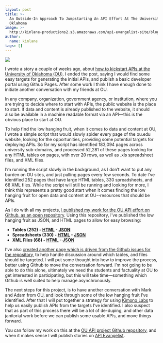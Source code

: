 ```yaml
---
layout: post
title: >-
  An Outside-In Approach To Jumpstarting An API Effort At The University of
  Oklahoma
image: >-
  http://kinlane-productions2.s3.amazonaws.com/api-evangelist-site/blog/the-university-of-oklahoma.png
author:
  name: kinlane
tags: []
---
```

[![](http://kinlane-productions2.s3.amazonaws.com/api-evangelist-site/blog/the-university-of-oklahoma.png)](http://www.ou.edu/)

I wrote a story a couple of weeks ago, about [how to kickstart APIs at the University of Oklahoma (OU)](http://apievangelist.com/2014/09/30/where-do-we-start-with-apis-at-the-university-of-oklahoma/). I ended the post, saying I would find some easy targets for generating the initial APIs, and publish a basic developer portal using Github Pages. After some work I think I have enough done to initiate another conversation with my friends at OU.

In any company, organization, government agency, or institution, where you are trying to decide where to start with APIs, the public website is the place to start. If data and content is already published to the website, it should also be available in a machine readable format via an API—this is the obvious place to start at OU.

To help find the low hanging fruit, when it comes to data and content at OU, I wrote a simple script that would slowly spider every page of the ou.edu website, looking for the opportunities, providing some potential targets for deploying APIs. So far my script has identified 183,094 pages across university sub-domains, and processed 52,281 of these pages looking for any HTML tables on pages, with over 20 rows, as well as .xls spreadsheet files, and XML files.

I’m running the script slowly in the background, as I don’t want to put any burden on OU sites, and just pulling pages every few seconds. To date I’ve identified 252 pages that have large HTML tables, 330 spreadsheets, and 68 XML files. While the script will still be running and looking for more, I think this represents a pretty good start when it comes finding the low hanging fruit for open data and content at OU--resources that should be APIs.

As I do with all my projects, [I published my work for the OU API effort on Github, as an open repository](http://university-of-oklahoma-api.apievangelist.com/). Using this repository, I’ve published the low hanging fruit as JSON, and HTML pages to allow for easy browsing:

*   **Tables (252) - [HTML](http://university-of-oklahoma-api.apievangelist.com/low-hanging-fruit-tables.html) - [JSON](http://university-of-oklahoma-api.apievangelist.com/data/fruit-tables.json)**
*   **Spreadsheets (330) - [HTML](http://university-of-oklahoma-api.apievangelist.com/low-hanging-fruit-spreadsheets.html) - [JSON](http://university-of-oklahoma-api.apievangelist.com/data/fruit-spreadsheets.json)**
*   **XML Files (68) - [HTML](http://university-of-oklahoma-api.apievangelist.com/low-hanging-fruit-xml.html) - [JSON](http://university-of-oklahoma-api.apievangelist.com/data/fruit-xml.json)**

I’ve also [created another page which is driven from the Github issues for the repository](http://university-of-oklahoma-api.apievangelist.com/discussion.html), to help handle discussion around which tables, and files should be targeted. I will put some thought into how to improve the process, better using Github to move the conversation forward. I’m not going to be able to do this alone, ultimately we need the students and factuality at OU to get interested in participating, but this will take time—something which Github is well suited to help manage asynchronously.

The next steps for this project, is to have another conversation with Mark and Adam from OU, and look through some of the low hanging fruit I’ve identified. After that I will put together a strategy for using [Kimono Labs](https://www.kimonolabs.com/) to help us easily publish APIs from the targets I’ve identified. I also suspect that as part of this process there will be a lot of de-duping, and other data janitorial work before we can publish some usable APIs, and move things forward.

You can follow my work on this at the [OU API project Github repository](http://university-of-oklahoma-api.apievangelist.com/), and when it makes sense I will publish stories on [API Evangelist](http://apievangelist.com).